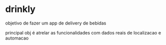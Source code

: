 # drinkly

objetivo de fazer um app de delivery de bebidas

principal obj é atrelar as funcionalidades com dados reais de localizacao e automacao 